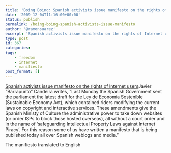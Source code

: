 ```yaml
---
title: 'Boing Boing: Spanish activists issue manifesto on the rights of Internet users'
date: '2009-12-04T11:16:00+00:00'
status: publish
permalink: /boing-boing-spanish-activists-issue-manifesto
author: '@ramonsuarez'
excerpt: 'Spanish activists issue manifesto on the rights of Internet users Javier "Barrapunto" Candeira writes, "Last Monday the Spanish Government sent the parliament the latest draft for the Ley de Economia Sostenible (Sustainable Economy Act), which con...'
type: post
id: 367
categories:
tags:
    - freedom
    - internet
    - manifiesto
post_format: []
---
```

[Spanish activists issue manifesto on the rights of Internet users](http://ow.ly/It4B)Javier “Barrapunto” Candeira writes, “Last Monday the Spanish Government sent the parliament the latest draft for the Ley de Economia Sostenible (Sustainable Economy Act), which contained riders modifying the current laws on copyright and interactive services. These amendments give the Spanish Ministy of Culture the administrative power to take down websites (or order ISPs to block those hosted overseas), all without a court order and in the name of ‘safeguarding Intellectual Property Laws against Internet Piracy’. For this reason some of us have written a manifesto that is being published today all over Spanish weblogs and media.”

The manifiesto translated to English


